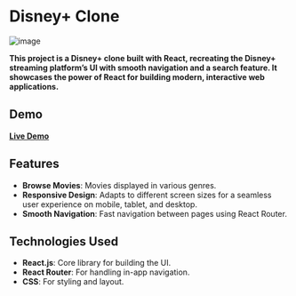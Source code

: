

# **Disney+ Clone**

![image](https://github.com/user-attachments/assets/b652aa76-7cba-4cfb-8567-aff42d2f0cb2)

**This project is a Disney+ clone built with React, recreating the Disney+ streaming platform’s UI with smooth navigation and a search feature. It showcases the power of React for building modern, interactive web applications.**

## **Demo**
[**Live Demo**](https://disney-plus-clone-tlh.netlify.app/)

## **Features**
- **Browse Movies**: Movies displayed in various genres.
- **Responsive Design**: Adapts to different screen sizes for a seamless user experience on mobile, tablet, and desktop.
- **Smooth Navigation**: Fast navigation between pages using React Router.

## **Technologies Used**
- **React.js**: Core library for building the UI.
- **React Router**: For handling in-app navigation.
- **CSS**: For styling and layout.


